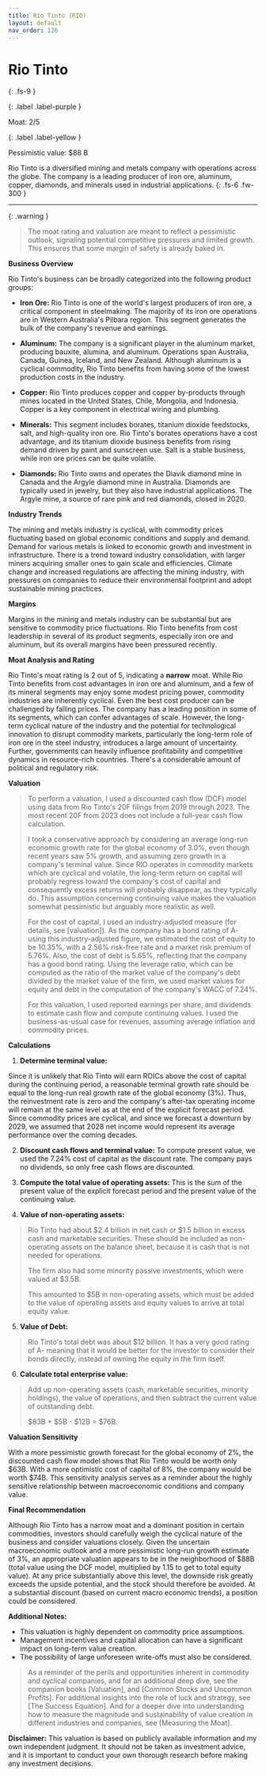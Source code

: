 ```yaml
---
title: Rio Tinto (RIO)
layout: default
nav_order: 126
---
```


# Rio Tinto
{: .fs-9 }

{: .label .label-purple }

Moat: 2/5

{: .label .label-yellow }

Pessimistic value: $88 B

Rio Tinto is a diversified mining and metals company with operations across the globe. The company is a leading producer of iron ore, aluminum, copper, diamonds, and minerals used in industrial applications.
{: .fs-6 .fw-300 }

---

{: .warning } 
>The moat rating and valuation are meant to reflect a pessimistic outlook, signaling potential competitive pressures and limited growth. This ensures that some margin of safety is already baked in.

**Business Overview**

Rio Tinto's business can be broadly categorized into the following product groups:

* **Iron Ore:**  Rio Tinto is one of the world's largest producers of iron ore, a critical component in steelmaking.  The majority of its iron ore operations are in Western Australia's Pilbara region.  This segment generates the bulk of the company's revenue and earnings.

* **Aluminum:** The company is a significant player in the aluminum market, producing bauxite, alumina, and aluminum. Operations span Australia, Canada, Guinea, Iceland, and New Zealand.  Although aluminum is a cyclical commodity, Rio Tinto benefits from having some of the lowest production costs in the industry.

* **Copper:**  Rio Tinto produces copper and copper by-products through mines located in the United States, Chile, Mongolia, and Indonesia.  Copper is a key component in electrical wiring and plumbing.

* **Minerals:** This segment includes borates, titanium dioxide feedstocks, salt, and high-quality iron ore.  Rio Tinto's borates operations have a cost advantage, and its titanium dioxide business benefits from rising demand driven by paint and sunscreen use.  Salt is a stable business, while iron ore prices can be quite volatile.

* **Diamonds:** Rio Tinto owns and operates the Diavik diamond mine in Canada and the Argyle diamond mine in Australia.  Diamonds are typically used in jewelry, but they also have industrial applications.  The Argyle mine, a source of rare pink and red diamonds, closed in 2020.

**Industry Trends**

The mining and metals industry is cyclical, with commodity prices fluctuating based on global economic conditions and supply and demand.  Demand for various metals is linked to economic growth and investment in infrastructure.  There is a trend toward industry consolidation, with larger miners acquiring smaller ones to gain scale and efficiencies. Climate change and increased regulations are affecting the mining industry, with pressures on companies to reduce their environmental footprint and adopt sustainable mining practices.

**Margins**

Margins in the mining and metals industry can be substantial but are sensitive to commodity price fluctuations. Rio Tinto benefits from cost leadership in several of its product segments, especially iron ore and aluminum, but its overall margins have been pressured recently.

**Moat Analysis and Rating**

Rio Tinto's moat rating is 2 out of 5, indicating a **narrow** moat. While Rio Tinto benefits from cost advantages in iron ore and aluminum, and a few of its mineral segments may enjoy some modest pricing power, commodity industries are inherently cyclical. Even the best cost producer can be challenged by falling prices. The company has a leading position in some of its segments, which can confer advantages of scale. However, the long-term cyclical nature of the industry and the potential for technological innovation to disrupt commodity markets, particularly the long-term role of iron ore in the steel industry, introduces a large amount of uncertainty.  Further, governments can heavily influence profitability and competitive dynamics in resource-rich countries. There's a considerable amount of political and regulatory risk. 

**Valuation**

>To perform a valuation, I used a discounted cash flow (DCF) model using data from Rio Tinto's 20F filings from 2019 through 2023. The most recent 20F from 2023 does not include a full-year cash flow calculation.
>
>I took a conservative approach by considering an average long-run economic growth rate for the global economy of 3.0%, even though recent years saw 5% growth, and assuming zero growth in a company's terminal value. Since RIO operates in commodity markets which are cyclical and volatile, the long-term return on capital will probably regress toward the company's cost of capital and consequently excess returns will probably disappear, as they typically do. This assumption concerning continuing value makes the valuation somewhat pessimistic but arguably more realistic as well.
>
>For the cost of capital, I used an industry-adjusted measure (for details, see [valuation]). As the company has a bond rating of A- using this industry-adjusted figure, we estimated the cost of equity to be 10.35%, with a 2.56% risk-free rate and a market risk premium of 5.76%. Also, the cost of debt is 5.65%, reflecting that the company has a good bond rating. Using the leverage ratio, which can be computed as the ratio of the market value of the company's debt divided by the market value of the firm, we used market values for equity and debt in the computation of the company's WACC of 7.24%.
>
>For this valuation, I used reported earnings per share, and dividends to estimate cash flow and compute continuing values. I used the business-as-usual case for revenues, assuming average inflation and commodity prices. 
>

**Calculations**

1. **Determine terminal value:**

Since it is unlikely that Rio Tinto will earn ROICs above the cost of capital during the continuing period, a reasonable terminal growth rate should be equal to the long-run real growth rate of the global economy (3%). Thus, the reinvestment rate is zero and the company's after-tax operating income will remain at the same level as at the end of the explicit forecast period. Since commodity prices are cyclical, and since we forecast a downturn by 2029, we assumed that 2028 net income would represent its average performance over the coming decades.

2. **Discount cash flows and terminal value:** To compute present value, we used the 7.24% cost of capital as the discount rate.  The company pays no dividends, so only free cash flows are discounted.

3. **Compute the total value of operating assets:**  This is the sum of the present value of the explicit forecast period and the present value of the continuing value.

4. **Value of non-operating assets:**

> Rio Tinto had about $2.4 billion in net cash or $1.5 billion in excess cash and marketable securities. These should be included as non-operating assets on the balance sheet, because it is cash that is not needed for operations.
>
>The firm also had some minority passive investments, which were valued at $3.5B. 
>
>This amounted to $5B in non-operating assets, which must be added to the value of operating assets and equity values to arrive at total equity value.
>

5. **Value of Debt:**

> Rio Tinto's total debt was about $12 billion. It has a very good rating of A- meaning that it would be better for the investor to consider their bonds directly, instead of owning the equity in the firm itself.
>

6. **Calculate total enterprise value:**

> Add up non-operating assets (cash, marketable securities, minority holdings), the value of operations, and then subtract the current value of outstanding debt.
>
>$83B + $5B - $12B = $76B.

**Valuation Sensitivity**

With a more pessimistic growth forecast for the global economy of 2%, the discounted cash flow model shows that Rio Tinto would be worth only $63B. With a more optimistic cost of capital of 8%, the company would be worth $74B. This sensitivity analysis serves as a reminder about the highly sensitive relationship between macroeconomic conditions and company value.

**Final Recommendation**

Although Rio Tinto has a narrow moat and a dominant position in certain commodities, investors should carefully weigh the cyclical nature of the business and consider valuations closely. Given the uncertain macroeconomic outlook and a more pessimistic long-run growth estimate of 3%, an appropriate valuation appears to be in the neighborhood of $88B (total value using the DCF model, multiplied by 1.15 to get to total equity value). At any price substantially above this level, the downside risk greatly exceeds the upside potential, and the stock should therefore be avoided. At a substantial discount (based on current macro economic trends), a position could be considered.

**Additional Notes:**

* This valuation is highly dependent on commodity price assumptions.  
* Management incentives and capital allocation can have a significant impact on long-term value creation.
*  The possibility of large unforeseen write-offs must also be considered. 


>As a reminder of the perils and opportunities inherent in commodity and cyclical companies, and for an additional deep dive, see the companion books [Valuation], and [Common Stocks and Uncommon Profits].  For additional insights into the role of luck and strategy, see [The Success Equation].  And for a deeper dive into understanding how to measure the magnitude and sustainability of value creation in different industries and companies, see [Measuring the Moat].

**Disclaimer:** This valuation is based on publicly available information and my own independent judgment. It should not be taken as investment advice, and it is important to conduct your own thorough research before making any investment decisions.